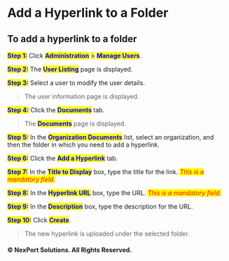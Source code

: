 # Add a Hyperlink to a Folder

## **To add a hyperlink to a folder**

<mark style="color:blue;">**Step 1:**</mark> Click <mark style="color:blue;">**Administration**</mark> <mark style="color:blue;"></mark><mark style="color:blue;">></mark> <mark style="color:blue;"></mark><mark style="color:blue;">**Manage Users**</mark>.

<mark style="color:blue;">**Step 2:**</mark> The <mark style="color:blue;">**User Listing**</mark> page is displayed.

<mark style="color:blue;">**Step 3:**</mark> Select a user to modify the user details.

> The user information page is displayed.

<mark style="color:blue;">**Step 4:**</mark> Click the <mark style="color:blue;">**Documents**</mark> tab.

> The <mark style="color:blue;">**Documents**</mark> page is displayed.

<mark style="color:blue;">**Step 5:**</mark> In the <mark style="color:blue;">**Organization Documents**</mark> list, select an organization, and then the folder in which you need to add a hyperlink.

<mark style="color:blue;">**Step 6:**</mark> Click the <mark style="color:blue;">**Add a Hyperlink**</mark> tab.

<mark style="color:blue;">**Step 7:**</mark> In the <mark style="color:blue;">**Title to Display**</mark> box, type the title for the link. _<mark style="color:red;">This is a mandatory field.</mark>_

<mark style="color:blue;">**Step 8:**</mark> In the <mark style="color:blue;">**Hyperlink URL**</mark> box, type the URL. _<mark style="color:red;">This is a mandatory field.</mark>_

<mark style="color:blue;">**Step 9:**</mark> In the <mark style="color:blue;">**Description**</mark> box, type the description for the URL.

<mark style="color:blue;">**Step 10:**</mark> Click <mark style="color:blue;">**Create**</mark>.

> The new hyperlink is uploaded under the selected folder.

#### © NexPort Solutions. All Rights Reserved.

